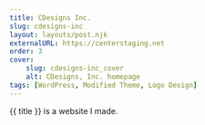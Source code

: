 ```yaml
---
title: CDesigns Inc.
slug: cdesigns-inc
layout: layouts/post.njk
externalURL: https://centerstaging.net
order: 3
cover:
    slug: cdesigns-inc_cover
    alt: CDesigns, Inc. homepage
tags: [WordPress, Modified Theme, Logo Design] 
---
```

{{ title }} is a website I made.

